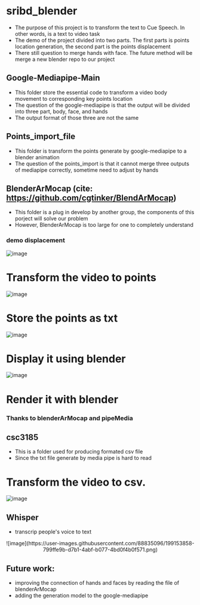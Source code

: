 # sribd_blender
- The purpose of this project is to transform the text to Cue Speech. In other words, is a text to video task
- The demo of the project divided into two parts. The first parts is points location generation, the second part is the points displacement
- There still question to merge hands with face. The future method will be merge a new blender repo to our project

## Google-Mediapipe-Main
- This folder store the essential code to transform a video body movement to corresponding key points location
- The question of the google-mediapipe is that the output will be divided into three part, body, face, and hands
- The output format of those three are not the same

## Points_import_file
- This folder is transform the points generate by google-mediapipe to a blender animation
- The question of the points_import is that it cannot merge three outputs of mediapipe correctly, sometime need to adjust by hands

## BlenderArMocap (cite: https://github.com/cgtinker/BlendArMocap)
- This folder is a plug in develop by another group, the components of this porject will solve our problem
- However, BlenderArMocap is too large for one to completely understand

### demo displacement
![image](https://user-images.githubusercontent.com/88835096/185556550-effee91e-0cc3-4219-95cb-d133c749b9a6.png)
# Transform the video to points
![image](https://user-images.githubusercontent.com/88835096/185556691-7a6265b1-2f60-4584-beed-c31d8d5b751b.png)
# Store the points as txt
![image](https://user-images.githubusercontent.com/88835096/185556920-0608db8d-5fcc-48e8-92bf-9869f112534c.png)
# Display it using blender
![image](https://user-images.githubusercontent.com/88835096/185557074-d71429bc-546c-4d25-9d9d-44249ff3fc97.png)
# Render it with blender

### Thanks to blenderArMocap and pipeMedia

## csc3185
- This is a folder used for producing formated csv file
- Since the txt file generate by media pipe is hard to read
# Transform the video to csv.
![image](https://user-images.githubusercontent.com/88835096/199153540-8d9b489e-08e7-4e7d-902b-9409d9266527.png)



## Whisper
- transcrip people's voice to text
<p align= "center" src = "https://user-images.githubusercontent.com/88835096/199153773-bdd9ba13-7709-46cd-9360-0d97eb0b8ffc.jpg">
![image](https://user-images.githubusercontent.com/88835096/199153858-799ffe9b-d7b1-4abf-b077-4bd0f4b0f571.png)
</p>


## Future work:
- improving the connection of hands and faces by reading the file of blenderArMocap
- adding the generation model to the google-mediapipe
